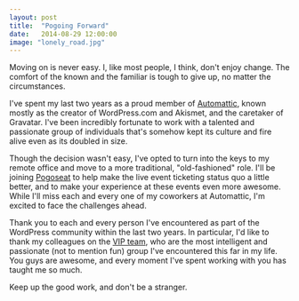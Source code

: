 ```yaml
---
layout: post
title:  "Pogoing Forward"
date:   2014-08-29 12:00:00
image: "lonely_road.jpg"
---
```


Moving on is never easy. I, like most people, I think, don't enjoy change. The comfort of the known and the familiar is tough to give up, no matter the circumstances.

I've spent my last two years as a proud member of [Automattic](http://automattic.com), known mostly as the creator of WordPress.com and Akismet, and the caretaker of Gravatar. I've been incredibly fortunate to work with a talented and passionate group of individuals that's somehow kept its culture and fire alive even as its doubled in size.

Though the decision wasn't easy, I've opted to turn into the keys to my remote office and move to a more traditional, "old-fashioned" role. I'll be joining [Pogoseat](http://pogoseat.com) to help make the live event ticketing status quo a little better, and to make your experience at these events even more awesome. While I'll miss each and every one of my coworkers at Automattic, I'm excited to face the challenges ahead.

Thank you to each and every person I've encountered as part of the WordPress community within the last two years. In particular, I'd like to thank my colleagues on the [VIP team](http://vip.wordpress.com), who are the most intelligent and passionate (not to mention fun) group I've encountered this far in my life. You guys are awesome, and every moment I've spent working with you has taught me so much.

Keep up the good work, and don't be a stranger.
